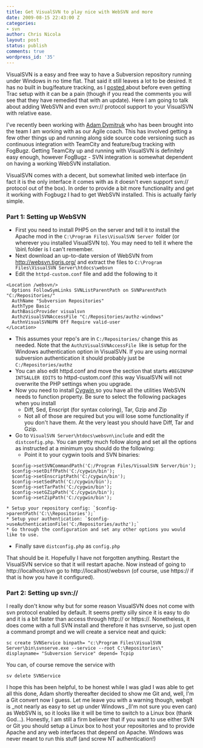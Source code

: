 ```yaml
---
title: Get VisualSVN to play nice with WebSVN and more
date: 2009-08-15 22:43:00 Z
categories:
- svn
author: Chris Nicola
layout: post
status: publish
comments: true
wordpress_id: '35'
---
```


VisualSVN is a easy and free way to have a Subversion repository running under Windows in no time flat.  That said it still leaves a lot to be desired.  It has no built in bug/feature tracking, as I [posted ][1]about before even getting Trac setup with it can be a pain (though if you read the comments you will see that they have remedied that with an update).  Here I am going to talk about adding WebSVN and even svn:// protocol support to your VisualSVN with relative ease.

I've recently been working with [Adam Dymitruk][2] who has been brought into the team I am working with as our Agile coach.  This has involved getting a few other things up and running along side source code versioning such as continuous integration with TeamCity and feature/bug tracking with FogBugz.  Getting TeamCity up and running with VisualSVN is definitely easy enough, however FogBugz - SVN integration is somewhat dependent on having a working WebSVN installation.

<!--more-->

VisualSVN comes with a decent, but somewhat limited web interface (in fact it is the only interface it comes with as it doesn't even support svn:// protocol out of the box).  In order to provide a bit more functionality and get it working with Fogbugz I had to get WebSVN installed.  This is actually fairly simple.

### Part 1: Setting up WebSVN

  * First you need to install PHP5 on the server and tell it to install the Apache mod in the `C:\Program Files\VisualSVN Server `folder (or wherever you installed VisualSVN to).  You may need to tell it where the \bin\ folder is I can't remember. 
  * Next download an up-to-date version of WebSVN from http://websvn.tigris.org/ and extract the files to `C:\Program Files\VisualSVN Server\htdocs\websvn `
  * Edit the `httpd-custom.conf` file and add the following to it 
    
```
<Location /websvn/> 
  Options FollowSymLinks SVNListParentPath on SVNParentPath "C:/Repositories/" 
  AuthName "Subversion Repositories" 
  AuthType Basic 
  AuthBasicProvider visualsvn 
  AuthzVisualSVNAccessFile "C:/Repositories/authz-windows" 
  AuthnVisualSVNUPN Off Require valid-user
</Location>
```
    
     

  * This assumes your repo's are in `C:/Repositories/` change this as needed.  Note that the `AuthzVisualSVNAccessFile `like is setup for the Windows authentication option in VisualSVN.  If you are using normal subversion authentication it should probably just be `C:/Repositories/authz`
  * You can also edit httpd.conf and move the section that starts `#BEGINPHP INTSALLER EDITS` to httpd-custom.conf (this way VisualSVN will not overwrite the PHP settings when you upgrade. 
  * Now you need to install [Cygwin ][3]so you have all the utilities WebSVN needs to function property.  Be sure to select the following packages when you install 
    * Diff, Sed, Enscript (for syntax coloring), Tar, Gzip and Zip 
    * Not all of those are required but you will lose some functionality if you don't have them.  At the very least you should have Diff, Tar and Gzip. 
  * Go to `VisualSVN Server\htdocs\websvn\include` and edit the` distconfig.php`.  You can pretty much follow along and set all the options as instructed at a minimum you should do the following: 
    * Point it to your cygwin tools and SVN binaries: 

```
  $config->setSVNCommandPath('C:/Program Files/VisualSVN Server/bin');
  $config->setDiffPath('C:/cygwin/bin');
  $config->setEnscriptPath('C:/cygwin/bin');
  $config->setSedPath('C:/cygwin/bin');
  $config->setTarPath('C:/cygwin/bin');
  $config->setGZipPath('C:/cygwin/bin');
  $config->setZipPath('C:/cygwin/bin');
```

    * Setup your repository config: `$config->parentPath('C:\\Repositories');`
    * Setup your authentication: `$config->useAuthenticationFile('C:/Repositories/authz');`
    * Go through the configuration and set any other options you would like to use. 
  * Finally save `distconfig.php` as `config.php`

That should be it. Hopefully I have not forgotten anything. Restart the VisualSVN service so that it will restart apache. Now instead of going to http://localhost/svn go to http://localhost/websvn (of course, use https:// if that is how you have it configured).

### Part 2: Setting up svn://

I really don't know why but for some reason VisualSVN does not come with svn protocol enabled by default.  It seems pretty silly since it is easy to do and it is a bit faster than access through http:// or https://.  Nonetheless, it does come with a full SVN install and therefore it has svnserve, so just open a command prompt and we will create a service neat and quick:

```
sc create SVNService binpath= "c:\Program Files\VisualSVN Server\bin\svnserve.exe --service --root C:\Repositories\" displayname= "Subversion Service" depend= Tcpip
```

You can, of course remove the service with

```
sv delete SVNService
```

I hope this has been helpful, to be honest while I was glad I was able to get all this done, Adam shortly thereafter decided to show me Git and, well, I'm a Git convert now I guess. Let me leave you with a warning though, webgit is _not nearly as easy to set up under Windows _(I'm not sure you even can) as WebSVN is, so it looks like it will be time to switch to a Linux box (thank God...).  Honestly, I am still a firm believer that if you want to use either SVN or Git you should setup a Linux box to host your repositories and to provide Apache and any web interfaces that depend on Apache. Windows was never meant to run this stuff (and screw NT authentication!)

   [1]: http://lucisferre.net/2009/05/08/svn-trac-and-windows-oh-my/
   [2]: http://adventuresinagile.blogspot.com/
   [3]: http://www.cygwin.com/

